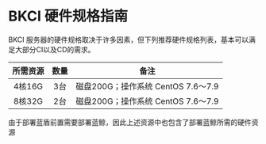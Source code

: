 # BKCI 硬件规格指南

BKCI 服务器的硬件规格取决于许多因素，但下列推荐硬件规格列表，基本可以满足大部分CI以及CD的需求。

|所需资源|数量|备注|
| :-: | :-: | :-: |
|4核16G|3台|磁盘200G；操作系统 CentOS 7.6～7.9|
|8核32G|2台|磁盘200G；操作系统 CentOS 7.6～7.9|

由于部署蓝盾前置需要部署蓝鲸，因此上述资源中也包含了部署蓝鲸所需的硬件资源